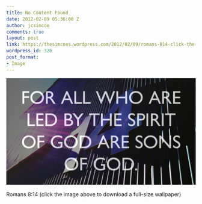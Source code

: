 ```yaml
---
title: No Content Found
date: 2012-02-09 05:36:00 Z
author: jcsimcoe
comments: true
layout: post
link: https://thesimcoes.wordpress.com/2012/02/09/romans-814-click-the-image-above-to-download-a/
wordpress_id: 326
post_format:
- Image
---
```


![](/public/assets/tumblr_lz428wvw5s1qbwpqvo1_1280.jpg)

Romans 8:14 (click the image above to download a full-size wallpaper)
